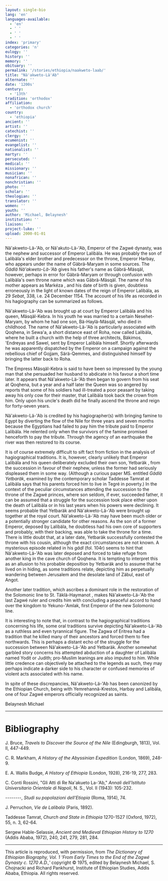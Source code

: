 ```yaml
---
layout: single-bio
lang: 'en'
languages-available:
  - 'en'
  - ' '
  - ' '
  - ' '
index: 'primary'
categories: 'n'
eulogy: ''
history: ''
memory: ''
obituary: ''
permalink: '/stories/ethiopia/naakweto-laab/'
title: "Nä'akweto-Lä'Ab"
alternate: ''
date: '1200s'
century:
  - '13th'
tradition: 'orthodox'
affiliation:
  - 'orthodox church'
country:
  - 'ethiopia'
ancient: ''
artist: ''
catechist: ''
clergy: ''
ecumenist: ''
evangelist: ''
nationalist: ''
martyr: ''
persecuted: ''
medical: ''
missionary: ''
musician: ''
nonafrican: ''
nonchristian: ''
photo: ''
scholar: ''
theologian: ''
translator: ''
women: ''
youth: ''
author: 'Michael, Belaynesh'
institution: ''
liaison: ''
project-luke: ''
upload: 2000-01-01
---
```



N&auml;'akweto-L&auml;-'Ab, or N&auml;'akuto-L&auml;-'Ab, Emperor of the Zagwé dynasty, was the nephew and successor of Emperor Lalibäla. He was probably the son of Lalibäla's elder brother and predecessor on the throne, Emperor Harbay, who appears under the name of Gäbrä-Maryam  in some sources. The *Gädlä Nä'akweto-Lä-'Ab* gives his father's name as Gäbrä-Mäsqäl, however, perhaps in error for Gäbrä-Maryam or through confusion with Lalibäla's own throne name which was Gäbrä-Mäsqäl. The name of his mother appears as Markéza , and his date of birth is given, doubtless erroneously in the light of known dates of the reign of Emperor Lalibäla, as 29 *Sebat*, 338, i.e. 24 December 1154. The account of his life as recorded in his hagiography can be summarized as follows.

Nä'akweto-Lä-'Ab was brought up at court by Emperor Lalibäla and his queen, Mäsqäl-Kebra.  In his youth he was married to a certain Nesehet-Maryam, by whom he had one son, Bä-Haylä-Mäsqäl, who died in childhood. The name of Nä'akweto-Lä-'Ab is particularly associated with Qoqhena, in Sewa'a, a short distance east of Roha, now called Lalibäla, where he built a church with the help of three architects, Bäkimos, 'Endreyas and Sawel, sent by Emperor Lalibäla himself. Shortly afterwards he was apparently dispatched by the Emperor on a campaign against the rebellious chief of Gojjam, Särä-Qemmes, and distinguished himself by bringing the latter back to Roha.

The Empress Mäsqäl-Kebra is said to have been so impressed by the young man that she persuaded her husband to abdicate in his favour a short time later. It appears that Nä'akweto-Lä-'Ab then began to govern from his seat at Qoqhena, but a year and a half later the Queen was so angered by reports that some of his soldiers had ill-treated a poor peasant by taking away his only cow for their master, that Lalibäla took back the crown from him. Only upon his uncle's death did he finally ascend the throne and reign for forty-seven years.

Nä'akweto-Lä-'Ab is credited by his hagiographer(s) with bringing famine to Egypt by diverting the flow of the Nile for three years and seven months because the Egyptians had failed to pay him the tribute paid to Emperor Lalibäla. He relented only when the survivors of the famine promised henceforth to pay the tribute. Through the agency of an earthquake the river was then restored to its course.

It is of course extremely difficult to sift fact from fiction in the analysis of hagiographical traditions. It is, however, clearly unlikely that Emperor Lalibäla and his queen deliberately excluded their own son, Yetbaräk , from the succession in favour of their nephew, unless the former had seriously displeased them in some way. (Although a curious paper MS. entitled *Gädlä Yetbaräk*, examined by the contemporary scholar Taddesse Tamrat at Lalibäla says that his parents forced him to live in Tegré in poverty.) In the context of the peculiar circumstances attending the succession to the throne of the Zagwé princes, where son seldom, if ever, succeeded father, it can be assumed that a struggle for the succession took place either upon the death of Lalibäla or in his last years when his powers were declining. It seems probable that Yetbaräk and Nä'akweto-Lä-'Ab were brought up together at the royal court. Nä'akweto-Lä-'Ab may have been much older or a potentially stronger candidate for other reasons. As the son of a former Emperor, deposed by Lalibäla, he doubtless had his own core of supporters and probably, with their backing, was able to take the throne for a time. There is little doubt that, at a later date, Yetbaräk successfully contested the throne with his cousin, although the exact circumstances are not known. A mysterious episode related in his *gädl* (fol. 104r) seems to hint that Nä'akweto-Lä-'Ab was later deposed and forced to take refuge from another king in the cave church of Qoqhena. It is tempting to interpret this as an allusion to his probable deposition by Yetbaräk and to assume that he lived on in hiding, as some traditions relate, depicting him as perpetually wandering between Jerusalem and the desolate land of Zäbul, east of Angot.

Another later tradition, which ascribes a dominant role in the restoration of the Solomonic line to St. Täklä-Haymanot , makes Nä'akweto-Lä-'Ab the last Zagwé ruler and credits him with concluding a peaceful accord to hand over the kingdom to Yekuno-'Amlak, first Emperor of the new Solomonic line.

It is interesting to note that, in contrast to the hagiographical traditions concerning his life, some oral traditions survive depicting Nä'akweto-Lä-'Ab as a ruthless and even tyrannical figure. The Zagwa of Eritrea had a tradition that he killed many of their ancestors and forced them to flee northwards. This is perhaps a distant echo of the struggle for the succession between Nä'akweto-Lä-'Ab and Yetbaräk. Another somewhat garbled story concerns his attempted abduction of a daughter of Lalibäla named Yodit or Judith; pro-Muslim leanings are also imputed to him. While little credence can objectively be attached to the legends as such, they may perhaps indicate a darker side to his character or confused memories of violent acts associated with his name.

In spite of these discrepancies, Nä'akweto-Lä-'Ab has been canonized by the Ethiopian Church, being with Yemrehannä-Krestos, Harbay and Lalibäla, one of four Zagwé emperors officially recognized as saints.

Belaynesh Michael

---

# Bibliography

J. Bruce, *Travels to Discover the Source of the Nile* (Edingburgh, 1813), Vol. II, 447-449.

C. R. Markham, *A History of the Abyssinian Expedition* (London, 1869), 248-9.

E. A. Wallis Budge, *A History of Ethiopia* (London, 1928), 216-19, 277, 283.

C. Conti Rossini, "Gli Atti di Re Na'akueto La-'Ab," *Annali dell'Istituto Universitario Orientale di Napoli*, N. S., Vol. II (1943): 105-232.

--------, *Studi su popolazioni dell'Etiopia* (Roma, 1914), 74.

J. Perruchon, *Vie de Lalibala* (Paris, 1892).

Taddesse Tamrat, *Church and State in Ethiopia* 1270-1527 (Oxford, 1972), 55, n. 3, 62-64.

Sergew Hable-Selassie, *Ancient and Medieval Ethiopian History to 1270* (Addis Ababa, 1972), 240, 241, 279, 281, 284.

---

This article is reproduced, with permission, from *The Dictionary of Ethiopian Biography, Vol. 1 'From Early Times to the End of the Zagwé Dynasty c. 1270 A.D.,'* copyright &copy; 1975, edited by Belaynesh Michael, S. Chojnacki and Richard Pankhurst, Institute of Ethiopian Studies, Addis Ababa, Ethiopia.  All rights reserved.
